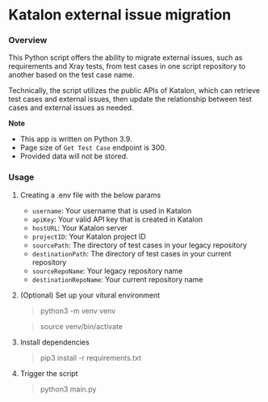 # Katalon external issue migration

### Overview
This Python script offers the ability to migrate external issues, such as requirements and Xray tests, from test cases in one script repository to another based on the test case name.

Technically, the script utilizes the public APIs of Katalon, which can retrieve test cases and external issues, then update the relationship between test cases and external issues as needed.

**Note**
- This app is written on Python 3.9.
- Page size of `Get Test Case` endpoint is 300.
- Provided data will not be stored.

### Usage
1. Creating a .env file with the below params

    - `username`: Your username that is used in Katalon
    - `apiKey`: Your valid API key that is created in Katalon
    - `hostURL`: Your Katalon server
    - `projectID`: Your Katalon project ID
    - `sourcePath`: The directory of test cases in your legacy repository
    - `destinationPath`: The directory of test cases in your current repository
    - `sourceRepoName`: Your legacy repository name
    - `destinationRepoName`: Your current repository name

2. (Optional) Set up your vitural environment
    > python3 -m venv venv

    > source venv/bin/activate

3. Install dependencies
    > pip3 install -r requirements.txt

4. Trigger the script
    > python3 main.py
